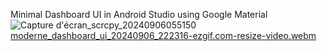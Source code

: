Minimal Dashboard UI in Android Studio using Google Material ![Capture d'écran_scrcpy_20240906055150](https://github.com/user-attachments/assets/62f5773f-b3b0-480e-a97e-bc55b23037ca)
[moderne_dashboard_ui_20240906_222316-ezgif.com-resize-video.webm](https://github.com/user-attachments/assets/a02a8367-ed5f-41f7-852e-7a919de8a889)
